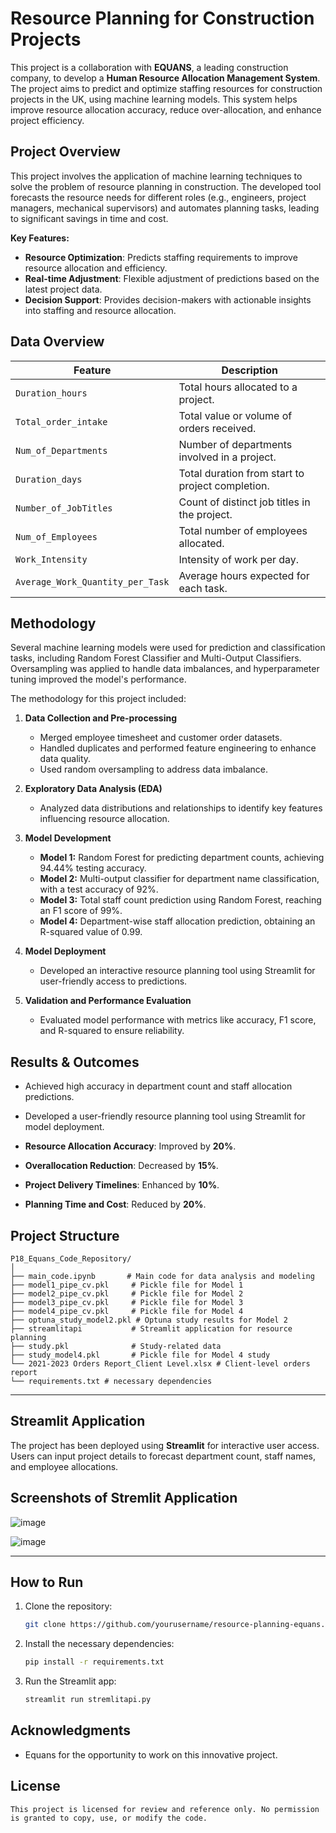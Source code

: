 # Resource Planning for Construction Projects

This project is a collaboration with **EQUANS**, a leading construction company, to develop a **Human Resource Allocation Management System**. The project aims to predict and optimize staffing resources for construction projects in the UK, using machine learning models. This system helps improve resource allocation accuracy, reduce over-allocation, and enhance project efficiency.

## Project Overview

This project involves the application of machine learning techniques to solve the problem of resource planning in construction. The developed tool forecasts the resource needs for different roles (e.g., engineers, project managers, mechanical supervisors) and automates planning tasks, leading to significant savings in time and cost.

**Key Features:**
- **Resource Optimization**: Predicts staffing requirements to improve resource allocation and efficiency.
- **Real-time Adjustment**: Flexible adjustment of predictions based on the latest project data.
- **Decision Support**: Provides decision-makers with actionable insights into staffing and resource allocation.

## Data Overview

| Feature                          | Description                                           |
|-----------------------------------|-------------------------------------------------------|
| `Duration_hours`                  | Total hours allocated to a project.                   |
| `Total_order_intake`              | Total value or volume of orders received.             |
| `Num_of_Departments`              | Number of departments involved in a project.          |
| `Duration_days`                   | Total duration from start to project completion.      |
| `Number_of_JobTitles`             | Count of distinct job titles in the project.          |
| `Num_of_Employees`                | Total number of employees allocated.                  |
| `Work_Intensity`                  | Intensity of work per day.                            |
| `Average_Work_Quantity_per_Task`  | Average hours expected for each task.                 |

## Methodology

Several machine learning models were used for prediction and classification tasks, including Random Forest Classifier and Multi-Output Classifiers. Oversampling was applied to handle data imbalances, and hyperparameter tuning improved the model's performance.

The methodology for this project included:

1. **Data Collection and Pre-processing**
   - Merged employee timesheet and customer order datasets.
   - Handled duplicates and performed feature engineering to enhance data quality.
   - Used random oversampling to address data imbalance.

2. **Exploratory Data Analysis (EDA)**
   - Analyzed data distributions and relationships to identify key features influencing resource allocation.

3. **Model Development**
   - **Model 1:** Random Forest for predicting department counts, achieving 94.44% testing accuracy.
   - **Model 2:** Multi-output classifier for department name classification, with a test accuracy of 92%.
   - **Model 3:** Total staff count prediction using Random Forest, reaching an F1 score of 99%.
   - **Model 4:** Department-wise staff allocation prediction, obtaining an R-squared value of 0.99.

4. **Model Deployment**
   - Developed an interactive resource planning tool using Streamlit for user-friendly access to predictions.

5. **Validation and Performance Evaluation**
   - Evaluated model performance with metrics like accuracy, F1 score, and R-squared to ensure reliability.


## Results & Outcomes
- Achieved high accuracy in department count and staff allocation predictions.
- Developed a user-friendly resource planning tool using Streamlit for model deployment.

- **Resource Allocation Accuracy**: Improved by **20%**.
- **Overallocation Reduction**: Decreased by **15%**.
- **Project Delivery Timelines**: Enhanced by **10%**.
- **Planning Time and Cost**: Reduced by **20%**.

## Project Structure
```
P18_Equans_Code_Repository/
│
├── main_code.ipynb       # Main code for data analysis and modeling
├── model1_pipe_cv.pkl     # Pickle file for Model 1
├── model2_pipe_cv.pkl     # Pickle file for Model 2
├── model3_pipe_cv.pkl     # Pickle file for Model 3
├── model4_pipe_cv.pkl     # Pickle file for Model 4
├── optuna_study_model2.pkl # Optuna study results for Model 2
├── streamlitapi           # Streamlit application for resource planning
├── study.pkl              # Study-related data
├── study_model4.pkl       # Pickle file for Model 4 study
└── 2021-2023 Orders Report_Client Level.xlsx # Client-level orders report
└── requirements.txt # necessary dependencies
  ```
---
## Streamlit Application
The project has been deployed using **Streamlit** for interactive user access. Users can input project details to forecast department count, staff names, and employee allocations.

## Screenshots of Stremlit Application
![image](https://github.com/user-attachments/assets/df362b55-7a7b-4286-bb55-6172f38a82cb)

![image](https://github.com/user-attachments/assets/f18a85a8-7dc8-4e7b-9e2c-50fd749d512b)




---

## How to Run

1. Clone the repository:
   ```bash
   git clone https://github.com/yourusername/resource-planning-equans.git
   ```
2. Install the necessary dependencies:
   ```bash
   pip install -r requirements.txt
   ```
3. Run the Streamlit app:
   ```bash
   streamlit run stremlitapi.py
   ```

## Acknowledgments
- Equans for the opportunity to work on this innovative project.

## License

```
This project is licensed for review and reference only. No permission is granted to copy, use, or modify the code.
```
